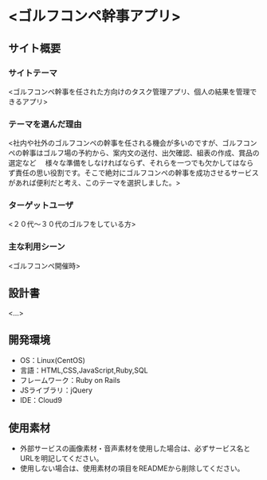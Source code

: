 # <ゴルフコンペ幹事アプリ>

## サイト概要
### サイトテーマ
<ゴルフコンペ幹事を任された方向けのタスク管理アプリ、個人の結果を管理できるアプリ>

### テーマを選んだ理由
<社内や社外のゴルフコンペの幹事を任される機会が多いのですが、ゴルフコンペの幹事はゴルフ場の予約から、案内文の送付、出欠確認、組表の作成、賞品の選定など
　様々な準備をしなければならず、それらを一つでも欠かしてはならず責任の思い役割です。そこで絶対にゴルフコンペの幹事を成功させるサービスがあれば便利だと考え、このテーマを選択しました。>

### ターゲットユーザ
<２０代〜３０代のゴルフをしている方>

### 主な利用シーン
<ゴルフコンペ開催時>

## 設計書
<...>

## 開発環境
- OS：Linux(CentOS)
- 言語：HTML,CSS,JavaScript,Ruby,SQL
- フレームワーク：Ruby on Rails
- JSライブラリ：jQuery
- IDE：Cloud9

## 使用素材
- 外部サービスの画像素材・音声素材を使用した場合は、必ずサービス名とURLを明記してください。
- 使用しない場合は、使用素材の項目をREADMEから削除してください。